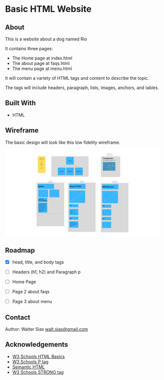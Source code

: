 # Basic HTML Website

## About

This is a website about a dog named Rio

It contains three pages:

* The Home page at index.html
* The about page at faqs.html
* The menu page at menu.html

It will contain a variety of HTML tags and content to describe the topic.

The tags will include headers, paragraph, lists, images, anchors, and tables.

## Built With

- HTML

## Wireframe

The basic design will look like this low fidelity wireframe.

![wireframe](img/wireframe.png)

## Roadmap

- [x] head, title, and body tags
- [ ] Headers (h1, h2) and Paragraph p
- [ ] Home Page
- [ ] Page 2 about faqs
- [ ] Page 3 about menu


## Contact

Author: Walter Sias walt.sias@gmail.com

## Acknowledgements

- [W3 Schools HTML Basics](https://www.w3schools.com/html/html_basic.asp)
- [W3 Schools P tag](https://www.w3schools.com/tags/tag_p.asp)
- [Semantic HTML](https://www.semrush.com/blog/semantic-html5-guide/)
- [W3 Schools STRONG tag](https://www.w3schools.com/tags/tag_strong.asp)
